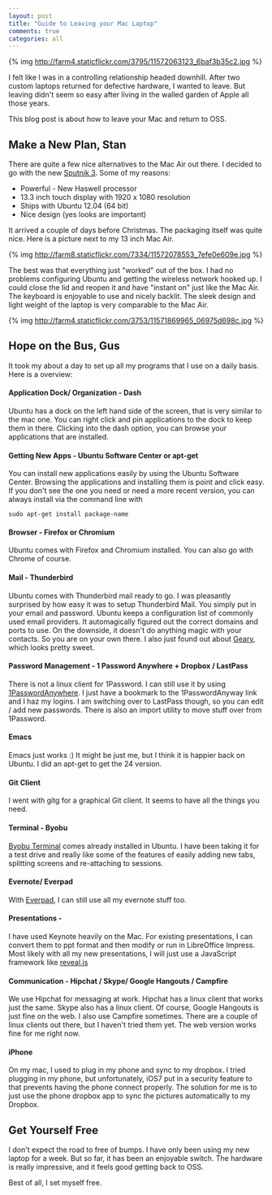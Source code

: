 ```yaml
---
layout: post
title: "Guide to Leaving your Mac Laptop"
comments: true
categories: all
---
```


{% img http://farm4.staticflickr.com/3795/11572063123_6baf3b35c2.jpg %}

I felt like I was in a controlling relationship headed downhill.
After two custom laptops returned for defective hardware, I wanted to
leave.  But leaving didn't seem so easy after living in the walled
garden of Apple all those years.

This blog post is about how to leave your Mac and return to OSS.

## Make a New Plan, Stan

There are quite a few nice alternatives to the Mac Air out there.
I decided to go with the new
[Sputnik 3](http://www.dell.com/us/business/p/xps-13-linux/pd).
Some of my reasons:

* Powerful - New Haswell processor
* 13.3 inch touch display with 1920 x 1080 resolution
* Ships with Ubuntu 12.04 (64 bit)
* Nice design (yes looks are important)

It arrived a couple of days before Christmas. The packaging itself
was quite nice.  Here is a picture next
to my 13 inch Mac Air.

{% img http://farm8.staticflickr.com/7334/11572078553_7efe0e609e.jpg %}

The best was that everything just "worked" out of the box.
I had no problems configuring Ubuntu and getting the wireless network
hooked up.  I could close the lid and reopen it and have "instant on"
just like the Mac Air.  The keyboard is enjoyable to use and nicely
backlit.  The sleek design and light weight of the laptop is very
comparable to the Mac Air.

{% img  http://farm4.staticflickr.com/3753/11571869965_06975d698c.jpg %}

## Hope on the Bus, Gus

It took my about a day to set up all my programs that I use on a daily
basis.
Here is a overview:

#### Application Dock/ Organization - Dash
Ubuntu has a dock on the left hand side of the screen, that is very
similar to the mac one.  You can right click and pin applications to
the dock to keep them in there. Clicking into the dash option, you can
browse your applications that are installed.

#### Getting New Apps - Ubuntu Software Center or apt-get
You can install new applications easily by using the Ubuntu Software
Center.  Browsing the applications and installing them is point and
click easy. If you don't see the one you need or need a more recent
version, you can always install via the command line with

    sudo apt-get install package-name

#### Browser - Firefox or Chromium
Ubuntu comes with Firefox and Chromium installed.
You can also go with Chrome of course.


#### Mail - Thunderbird
Ubuntu comes with Thunderbird mail ready to go.
I was pleasantly surprised by how easy it was to setup Thunderbird
Mail.  You simply put in your email and password.  Ubuntu keeps a
configuration list of commonly used email providers.  It automagically
figured out the correct domains and ports to use. On the downside, it
doesn't do anything magic with your contacts. So you are on your own
there.  I also just found out about
[Geary](http://www.omgubuntu.co.uk/2013/10/geary-0-4-released-with-new-look-new-features),
which looks pretty sweet.

#### Password Management - 1 Password Anywhere + Dropbox / LastPass
There is not a linux client for 1Password. I can still use it by using
[1PasswordAnywhere](http://help.agilebits.com/1Password3/1passwordanywhere.html).
I just have a bookmark to the 1PasswordAnyway link and I haz my
logins. I am switching over to LastPass though, so you can edit / add
new passwords. There is also an import utility to move stuff over from 1Password.

#### Emacs
Emacs just works :)
It might be just me, but I think it is happier back on Ubuntu.
I did an apt-get to get the 24 version.

#### Git Client
I went with gitg for a graphical Git client. It seems to have all the
things you need.

#### Terminal - Byobu
[Byobu Terminal](http://byobu.co/) comes already installed in Ubuntu. I have been taking
it for a test drive and really like some of the features of easily
adding new tabs, splitting screens and re-attaching to sessions.

#### Evernote/ Everpad
With
[Everpad](http://www.omgubuntu.co.uk/2012/09/use-evernote-in-ubuntu-with-everpad),
I can still use all my evernote stuff too.

#### Presentations -
I have used Keynote heavily on the Mac.  For existing presentations, I
can convert them to ppt format and then modify or run in LibreOffice
Impress. Most likely with all my new presentations, I will just use a
JavaScript framework like [reveal.js](http://lab.hakim.se/reveal-js/#/)


#### Communication - Hipchat / Skype/ Google Hangouts / Campfire
We use Hipchat for messaging at work.  Hipchat has a linux client
that works just the same.  Skype also has a linux client.  Of course,
Google Hangouts is just fine on the web.  I also use Campfire
sometimes. There are a couple of linux clients out there, but I
haven't tried them yet.  The web version works fine for me right now.

#### iPhone
On my mac, I used to plug in my phone and sync to my dropbox.  I tried
plugging in my phone, but unfortunately, iOS7 put in a security
feature to that prevents having the phone connect properly.  The
solution for me is to just use the phone dropbox app to sync the
pictures automatically to my Dropbox.


## Get Yourself Free
I don't expect the road to free of bumps.  I have only been using my
new laptop for a week.  But so far, it has been an enjoyable switch.
The hardware is really impressive, and it feels good getting back to
OSS.

Best of all, I set myself free.
